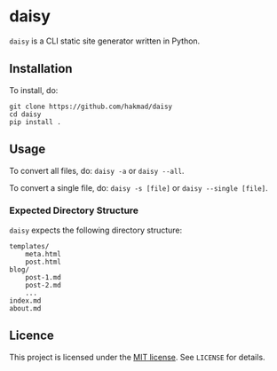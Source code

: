 # daisy
`daisy` is a CLI static site generator written in Python.

## Installation

To install, do:

```
git clone https://github.com/hakmad/daisy
cd daisy
pip install .
```

## Usage

To convert all files, do: `daisy -a` or `daisy --all`.

To convert a single file, do: `daisy -s [file]` or `daisy --single [file]`.

### Expected Directory Structure

`daisy` expects the following directory structure:

```
templates/
    meta.html
    post.html
blog/
    post-1.md
    post-2.md
    ...
index.md
about.md
```

## Licence

This project is licensed under the
[MIT license](https://github.com/hakmad/daisy/blob/main/LICENSE). See
`LICENSE` for details.
